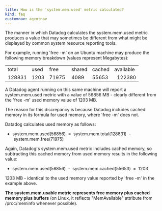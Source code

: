 ```yaml
---
title: How is the 'system.mem.used' metric calculated?
kind: faq
customnav: agentnav
---
```


The manner in which Datadog calculates the system.mem.used metric produces a value that may sometimes be different from what might be displayed by common system resource reporting tools.

For example, running 'free -m' on an Ubuntu machine may produce the following memory breakdown (values represent Megabytes):

|||||||
|:---|:---|:---|:---|:---|:---|
|total|   used|    free|    shared|  cached|  available|
|128831|  1203|    71975 |  4089 |   55653 |      122380|

A Datadog agent running on this same machine will report a system.mem.used metric with a value of 56856 MB - clearly different from the 'free -m' used memory value of 1203 MB.

The reason for this discrepancy is because Datadog includes cached memory in its formula for used memory, where 'free -m' does not.

Datadog calculates used memory as follows:

* system.mem.used(56856)  =  system.mem.total(128831)  -  system.mem.free(71975)

Again, Datadog's system.mem.used metric includes cached memory, so subtracting this cached memory from used memory results in the following value:

* system.mem.used(56856)  -  system.mem.cached(55653)  =  1203

1203 MB - identical to the used memory value reported by 'free -m' in the example above.

**The system.mem.usable metric represents free memory plus cached memory plus buffers** (on Linux, it reflects "MemAvailable" attribute from /proc/meminfo whenever possible).

 